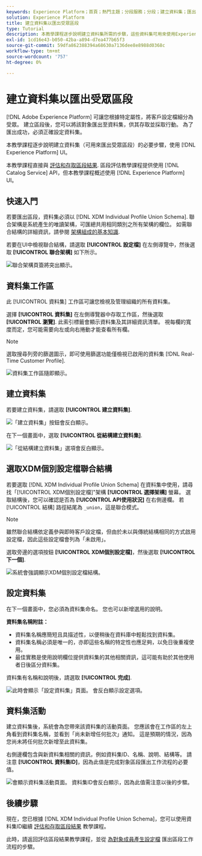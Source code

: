 ```yaml
---
keywords: Experience Platform；首頁；熱門主題；分段服務；分段；建立資料集；匯出受眾區段；匯出區段；
solution: Experience Platform
title: 建立資料集以匯出受眾區段
type: Tutorial
description: 本教學課程逐步說明建立資料集所需的步驟，這些資料集可用來使用Experience PlatformUI匯出對象區段。
exl-id: 1cd16e43-b050-42ba-a894-d7ea477b65f3
source-git-commit: 59dfa862388394a68630a7136dee8e8988d0368c
workflow-type: tm+mt
source-wordcount: '757'
ht-degree: 0%

---
```


# 建立資料集以匯出受眾區段

[!DNL Adobe Experience Platform] 可讓您根據特定屬性，將客戶設定檔細分為受眾。 建立區段後，您可以將該對象匯出至資料集，供其存取並採取行動。 為了匯出成功，必須正確設定資料集。

本教學課程逐步說明建立資料集（可用來匯出受眾區段）的必要步驟，使用 [!DNL Experience Platform] UI。

本教學課程直接與 [評估和存取區段結果](./evaluate-a-segment.md). 區段評估教學課程提供使用 [!DNL Catalog Service] API，但本教學課程概述使用 [!DNL Experience Platform] UI。

## 快速入門

若要匯出區段，資料集必須以 [!DNL XDM Individual Profile Union Schema]. 聯合架構是系統產生的唯讀架構，可匯總共用相同類別之所有架構的欄位。 如需聯合結構的詳細資訊，請參閱 [架構組成的基本知識](../../xdm/schema/composition.md#union).

若要在UI中檢視聯合結構，請選取 **[!UICONTROL 設定檔]** 在左側導覽中，然後選取 **[!UICONTROL 聯合架構]** 如下所示。

![聯合架構頁簽將突出顯示。](../images/tutorials/segment-export-dataset/union.png)

## 資料集工作區

此 [!UICONTROL 資料集] 工作區可讓您檢視及管理組織的所有資料集。

選擇 **[!UICONTROL 資料集]** 在左側導覽器中存取工作區，然後選取 **[!UICONTROL 瀏覽]**. 此索引標籤會顯示資料集及其詳細資訊清單。 視每欄的寬度而定，您可能需要向左或向右捲動才能查看所有欄。

>[!NOTE]
>
>選取搜尋列旁的篩選圖示，即可使用篩選功能僅檢視已啟用的資料集 [!DNL Real-Time Customer Profile].

![資料集工作區隨即顯示。](../images/tutorials/segment-export-dataset/browse.png)

## 建立資料集

若要建立資料集，請選取 **[!UICONTROL 建立資料集]**.

![「建立資料集」按鈕會反白顯示。](../images/tutorials/segment-export-dataset/create-dataset.png)

在下一個畫面中，選取 **[!UICONTROL 從結構建立資料集]**.

![「從結構建立資料集」選項會反白顯示。](../images/tutorials/segment-export-dataset/create-from-schema.png)

## 選取XDM個別設定檔聯合結構

若要選取 [!DNL XDM Individual Profile Union Schema] 在資料集中使用，請尋找「[!UICONTROL XDM個別設定檔]&quot;架構 **[!UICONTROL 選擇架構]** 螢幕。 選取結構後，您可以確認是否為 **[!UICONTROL API使用狀況]** 在右側邊欄。 若 [!UICONTROL 結構] 路徑結尾為 `_union`，這是聯合模式。

>[!NOTE]
>
>雖然聯合結構依定義參與即時客戶設定檔，但由於未以與傳統結構相同的方式啟用設定檔，因此這些設定檔會列為「未啟用」。

選取旁邊的選項按鈕 **[!UICONTROL XDM個別設定檔]**，然後選取 **[!UICONTROL 下一個]**.

![系統會強調顯示XDM個別設定檔結構。](../images/tutorials/segment-export-dataset/select-schema.png)

## 設定資料集

在下一個畫面中，您必須為資料集命名。 您也可以新增選用的說明。

**資料集名稱附註：**

* 資料集名稱應簡短且具描述性，以便稍後在資料庫中輕鬆找到資料集。
* 資料集名稱必須是唯一的，亦即這些名稱的特定性也應足夠，以免日後重複使用。
* 最佳實務是使用說明欄位提供資料集的其他相關資訊，這可能有助於其他使用者日後區分資料集。

資料集有名稱和說明後，請選取 **[!UICONTROL 完成]**.

![此時會顯示「設定資料集」頁面。 會反白顯示設定選項。](../images/tutorials/segment-export-dataset/configure-dataset.png)

## 資料集活動

建立資料集後，系統會為您帶來該資料集的活動頁面。 您應該會在工作區的左上角看到資料集名稱，並看到「尚未新增任何批次」通知。 這是預期的情況，因為您尚未將任何批次新增至此資料集。

右側邊欄包含與新資料集相關的資訊，例如資料集ID、名稱、說明、結構等。 請注意 **[!UICONTROL 資料集ID]**，因為此值是完成對象區段匯出工作流程的必要值。

![會顯示資料集活動頁面。 資料集ID會反白顯示，因為此值需注意以後的步驟。](../images/tutorials/segment-export-dataset/activity.png)

## 後續步驟

現在，您已根據 [!DNL XDM Individual Profile Union Schema]，您可以使用資料集ID繼續 [評估和存取區段結果](./evaluate-a-segment.md) 教學課程。

此時，請返回評估區段結果教學課程，並從 [為對象成員產生設定檔](./evaluate-a-segment.md#generate-profiles) 匯出區段工作流程的步驟。

